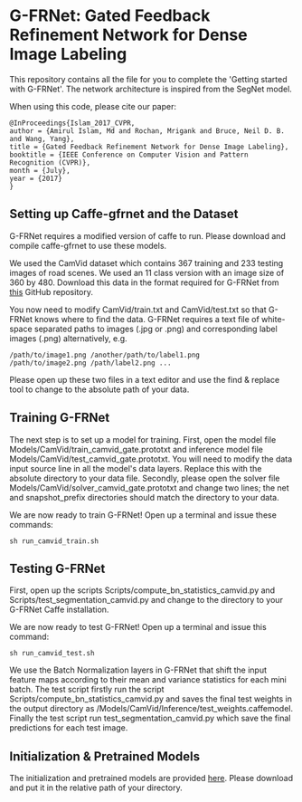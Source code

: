 # G-FRNet: Gated Feedback Refinement Network for Dense Image Labeling

This repository contains all the file for you to complete the 'Getting started with G-FRNet'. The network architecture is inspired from the SegNet model.

When using this code, please cite our paper:

    @InProceedings{Islam_2017_CVPR,
	author = {Amirul Islam, Md and Rochan, Mrigank and Bruce, Neil D. B. and Wang, Yang},
	title = {Gated Feedback Refinement Network for Dense Image Labeling},
	booktitle = {IEEE Conference on Computer Vision and Pattern Recognition (CVPR)},
	month = {July},
	year = {2017}
    }

## Setting up Caffe-gfrnet and the Dataset
G-FRNet requires a modified version of caffe to run. Please download and compile caffe-gfrnet to use these models.

We used the CamVid dataset which contains 367 training and 233 testing images of road scenes. We used an 11 class version with an image size of 360 by 480. Download this data in the format required for G-FRNet from [this](https://github.com/alexgkendall/SegNet-Tutorial/tree/master/CamVid) GitHub repository.

You now need to modify CamVid/train.txt and CamVid/test.txt so that G-FRNet knows where to find the data. G-FRNet requires a text file of white-space separated paths to images (.jpg or .png) and corresponding label images (.png) alternatively, e.g. 

	/path/to/image1.png /another/path/to/label1.png 
	/path/to/image2.png /path/label2.png ...

Please open up these two files in a text editor and use the find & replace tool to change to the absolute path of your data.
 
## Training G-FRNet

The next step is to set up a model for training. First, open the model file Models/CamVid/train_camvid_gate.prototxt and inference model file Models/CamVid/test_camvid_gate.prototxt. You will need to modify the data input source line in all the model's data layers. Replace this with the absolute directory to your data file. Secondly, please open the solver file 
Models/CamVid/solver_camvid_gate.prototxt and change two lines; the net and snapshot_prefix directories should match the directory to your data.

We are now ready to train G-FRNet! Open up a terminal and issue these commands:

    sh run_camvid_train.sh
    
## Testing G-FRNet

First, open up the scripts Scripts/compute_bn_statistics_camvid.py and Scripts/test_segmentation_camvid.py and change to the directory to your G-FRNet Caffe installation. 

We are now ready to test G-FRNet! Open up a terminal and issue this command:

    sh run_camvid_test.sh
We use the Batch Normalization layers in G-FRNet that shift the input feature maps according to their mean and variance statistics for each mini batch. The test script firstly run the script 	Scripts/compute_bn_statistics_camvid.py and saves the final test weights in the output directory as /Models/CamVid/Inference/test_weights.caffemodel. Finally the test script run test_segmentation_camvid.py which save the final predictions for each test image.

## Initialization & Pretrained Models
The initialization and pretrained models are provided [here](https://drive.google.com/open?id=0B4FSw1mplCQTblNkQmlzTU9ROTQ). Please download and put it in the relative path of your directory.  



    
